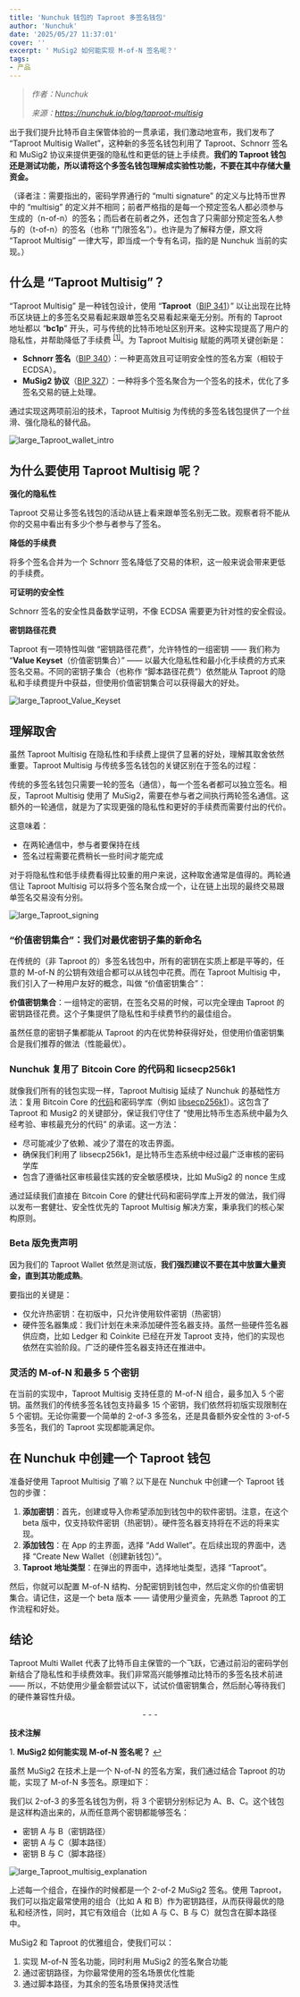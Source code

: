 ```yaml
---
title: 'Nunchuk 钱包的 Taproot 多签名钱包'
author: 'Nunchuk'
date: '2025/05/27 11:37:01'
cover: ''
excerpt: ' MuSig2 如何能实现 M-of-N 签名呢？'
tags:
- 产品
---
```



> *作者：Nunchuk*
> 
> *来源：<https://nunchuk.io/blog/taproot-multisig>*



出于我们提升比特币自主保管体验的一贯承诺，我们激动地宣布，我们发布了 “Taproot Multisig Wallet”，这种新的多签名钱包利用了 Taproot、Schnorr 签名和 MuSig2 协议来提供更强的隐私性和更低的链上手续费。**我们的 Taproot 钱包还是测试功能，所以请将这个多签名钱包理解成实验性功能，不要在其中存储大量资金。**

（译者注：需要指出的，密码学界通行的 “multi signature” 的定义与比特币世界中的 “multisig” 的定义并不相同；前者严格指的是每一个预定签名人都必须参与生成的（n-of-n）的签名；而后者在前者之外，还包含了只需部分预定签名人参与的（t-of-n）的签名（也称 “门限签名”）。也许是为了解释方便，原文将 “Taproot Multisig” 一律大写，即当成一个专有名词，指的是 Nunchuk 当前的实现。）

## 什么是 “Taproot Multisig”？

“Taproot Multisig” 是一种钱包设计，使用 “**Taproot**（[BIP 341](https://github.com/bitcoin/bips/blob/master/bip-0341.mediawiki)）” 以让出现在比特币区块链上的多签名交易看起来跟单签名交易看起来毫无分别。所有的 Taproot 地址都以 “**bc1p**” 开头，可与传统的比特币地址区别开来。这种实现提高了用户的隐私性，并帮助降低了手续费 <sup><a href="#note1" id="jump-1">[1]</a></sup>。为 Taproot Multisig 赋能的两项关键创新是：

- **Schnorr 签名**（[BIP 340](https://github.com/bitcoin/bips/blob/master/bip-0340.mediawiki)）：一种更高效且可证明安全性的签名方案（相较于 ECDSA）。
- **MuSig2 协议**（[BIP 327](https://github.com/bitcoin/bips/blob/master/bip-0327.mediawiki)）：一种将多个签名聚合为一个签名的技术，优化了多签名交易的链上处理。

通过实现这两项前沿的技术，Taproot Multisig 为传统的多签名钱包提供了一个丝滑、强化隐私的替代品。

![large_Taproot_wallet_intro](../images/introducing-nunchuk-taproot-multisig-wallet/large_Taproot_wallet_intro.png)

## 为什么要使用 Taproot Multisig 呢？

**强化的隐私性**

Taproot 交易让多签名钱包的活动从链上看来跟单签名别无二致。观察者将不能从你的交易中看出有多少个参与者参与了签名。

**降低的手续费**

将多个签名合并为一个 Schnorr 签名降低了交易的体积，这一般来说会带来更低的手续费。

**可证明的安全性**

Schnorr 签名的安全性具备数学证明，不像 ECDSA 需要更为针对性的安全假设。

**密钥路径花费**

Taproot 有一项特性叫做 “密钥路径花费”，允许特性的一组密钥 —— 我们称为 “**Value Keyset**（价值密钥集合）” —— 以最大化隐私性和最小化手续费的方式来签名交易。不同的密钥子集合（也称作 “脚本路径花费”）依然能从 Taproot 的隐私和手续费提升中获益，但使用价值密钥集合可以获得最大的好处。

![large_Taproot_Value_Keyset](../images/introducing-nunchuk-taproot-multisig-wallet/large_Taproot_Value_Keyset.png)

## 理解取舍

虽然 Taproot Multisig 在隐私性和手续费上提供了显著的好处，理解其取舍依然重要。Taproot Multisig 与传统多签名钱包的关键区别在于签名的过程：

传统的多签名钱包只需要一轮的签名（通信），每一个签名者都可以独立签名。相反，Taproot Multisig 使用了 MuSig2，需要在参与者之间执行两轮签名通信。这额外的一轮通信，就是为了实现更强的隐私性和更好的手续费而需要付出的代价。

这意味着：

- 在两轮通信中，参与者要保持在线
- 签名过程需要花费稍长一些时间才能完成

对于将隐私性和低手续费看得比较重的用户来说，这种取舍通常是值得的。两轮通信让 Taproot Multisig 可以将多个签名聚合成一个，让在链上出现的最终交易跟单签名交易没有分别。

![large_Taproot_signing](../images/introducing-nunchuk-taproot-multisig-wallet/large_Taproot_signing.png)

### “价值密钥集合”：我们对最优密钥子集的新命名

在传统的（非 Taproot 的）多签名钱包中，所有的密钥在实质上都是平等的，任意的 M-of-N 的公钥有效组合都可以从钱包中花费。而在 Taproot Multisig 中，我们引入了一种用户友好的概念，叫做 “价值密钥集合”：

**价值密钥集合**：一组特定的密钥，在签名交易的时候，可以完全理由 Taproot 的密钥路径花费。这个子集提供了隐私性和手续费节约的最佳组合。

虽然任意的密钥子集都能从 Taproot 的内在优势种获得好处，但使用价值密钥集合是我们推荐的做法（性能最优）。

### Nunchuk 复用了 Bitcoin Core 的代码和 licsecp256k1

就像我们所有的钱包实现一样，Taproot Multisig 延续了 Nunchuk 的基础性方法：复用 Bitcoin Core 的[代码](https://github.com/bitcoin/bitcoin)和密码学库（例如 [libsecp256k1](https://github.com/bitcoin-core/secp256k1)）。这包含了 Taproot 和 Musig2 的关键部分，保证我们守住了 “使用比特币生态系统中最为久经考验、审核最充分的代码” 的承诺。这一方法：

- 尽可能减少了依赖、减少了潜在的攻击界面。
- 确保我们利用了 libsecp256k1，是比特币生态系统中经过最广泛审核的密码学库
- 包含了遵循社区审核最佳实践的安全敏感模块，比如 MuSig2 的 nonce 生成

通过延续我们直接在 Bitcoin Core 的健壮代码和密码学库上开发的做法，我们得以发布一套健壮、安全性优先的 Taproot Multisig 解决方案，秉承我们的核心架构原则。

### Beta 版免责声明

因为我们的 Taproot Wallet 依然是测试版，**我们强烈建议不要在其中放置大量资金，直到其功能成熟**。

要指出的关键是：

- 仅允许热密钥：在初版中，只允许使用软件密钥（热密钥）
- 硬件签名器集成：我们计划在未来添加硬件签名器支持。虽然一些硬件签名器供应商，比如 Ledger 和 Coinkite 已经在开发 Taproot 支持，他们的实现也依然在实验阶段。广泛的硬件签名器支持还在推进中。

### 灵活的 M-of-N 和最多 5 个密钥

在当前的实现中，Taproot Multisig 支持任意的 M-of-N 组合，最多加入 5 个密钥。虽然我们的传统多签名钱包支持最多 15 个密钥，我们依然将初版实现限制在 5 个密钥。无论你需要一个简单的 2-of-3 多签名，还是具备额外安全性的 3-of-5 多签名，我们的 Taproot 实现都能满足你。

## 在 Nunchuk 中创建一个 Taproot 钱包

准备好使用 Taproot Multisig 了嘛？以下是在 Nunchuk 中创建一个 Taproot 钱包的步骤：

1. **添加密钥**：首先，创建或导入你希望添加到钱包中的软件密钥。注意，在这个 beta 版中，仅支持软件密钥（热密钥）。硬件签名器支持将在不远的将来实现。
2. **添加钱包**：在 App 的主界面，选择 “Add Wallet”。在后续出现的界面中，选择 “Create New Wallet（创建新钱包）”。
3. **Taproot 地址类型**：在弹出的界面中，选择地址类型，选择 “Taproot”。

然后，你就可以配置 M-of-N 结构、分配密钥到钱包中，然后定义你的价值密钥集合。请记住，这是一个 beta 版本 —— 请使用少量资金，先熟悉 Taproot 的工作流程和好处。

## 结论

Taproot Multi Wallet 代表了比特币自主保管的一个飞跃，它通过前沿的密码学创新结合了隐私性和手续费效率。我们非常高兴能够推动比特币的多签名技术前进 —— 所以，不妨使用少量金额尝试以下，试试价值密钥集合，然后耐心等待我们的硬件兼容性升级。

<p style="text-align:center">- - -</p>


**技术注解**

1.<a id="note1"> </a>**MuSig2 如何能实现 M-of-N 签名呢？** <a href="#jump-1">↩</a>

虽然 MuSig2 在技术上是一个 N-of-N 的签名方案，我们通过结合 Taproot 的功能，实现了 M-of-N 多签名。原理如下：

我们以 2-of-3 的多签名钱包为例，将 3 个密钥分别标记为 A、B、C。这个钱包是这样构造出来的，从而任意两个密钥都能够签名：

- 密钥 A 与 B（密钥路径）
- 密钥 A 与 C（脚本路径）
- 密钥 B  与 C（脚本路径）

![large_Taproot_multisig_explanation](../images/introducing-nunchuk-taproot-multisig-wallet/large_Taproot_multisig_explanation.jpeg)

上述每一个组合，在操作的时候都是一个 2-of-2 MuSig2 签名。使用 Taproot，我们可以指定最常使用的组合（比如 A 和 B）作为密钥路径，从而获得最优的隐私和经济性，同时，其它有效组合（比如 A 与 C、B 与 C）就包含在脚本路径中。

MuSig2 和 Taproot 的优雅组合，使我们可以：

1. 实现 M-of-N 签名功能，同时利用 MuSig2 的签名聚合功能
2. 通过密钥路径，为你最常使用的签名场景优化性能
3. 通过脚本路径，为其余的签名场景保持灵活性